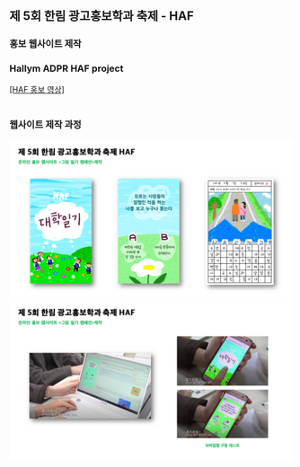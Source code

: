 ## 제 5회 한림 광고홍보학과 축제 - HAF
### 홍보 웹사이트 제작
### Hallym ADPR HAF project

[\[HAF 홍보 영상\]](https://www.youtube.com/watch?v=iMfG023cFnk)<br><br>

### 웹사이트 제작 과정
![img1](./haf_project/git_img/image_1.PNG)
![img2](./haf_project/git_img/image_2.PNG)
<br>

